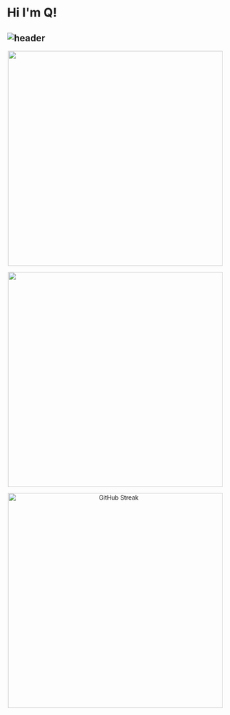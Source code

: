 # Hi I'm Q!
## ![header](https://capsule-render.vercel.app/api?type=wave&color=auto&height=300&section=header&text=Q&fontSize=90)

<p align="center">
  <picture>
    <source
      srcset="https://github-readme-stats.vercel.app/api?username=202420505&show_icons=true&theme=dark"
      media="(prefers-color-scheme: dark)"
    />
    <source
      srcset="https://github-readme-stats.vercel.app/api?username=202420505&show_icons=true"
      media="(prefers-color-scheme: light), (prefers-color-scheme: no-preference)"
    />
    <img src="https://github-readme-stats.vercel.app/api?username=202420505&show_icons=true" width="500"/>   
  </picture>
</p>

<p align="center">
  <picture>
    <source
      srcset="https://github-readme-stats.vercel.app/api/top-langs/?username=202420505&layout=compact"
      media="(prefers-color-scheme: dark)"
    />
    <source
      srcset="https://github-readme-stats.vercel.app/api/top-langs/?username=202420505&layout=compact"
      media="(prefers-color-scheme: light), (prefers-color-scheme: no-preference)"
    />
    <img src="https://github-readme-stats.vercel.app/api/top-langs/?username=202420505&layout=compact" width="500"/>   
  </picture>
</p>

<p align="center">
  <a href="https://git.io/streak-stats">
    <img src="https://streak-stats.demolab.com?user=202420505&mode=weekly" width="500" alt="GitHub Streak" />
  </a>
</p>
